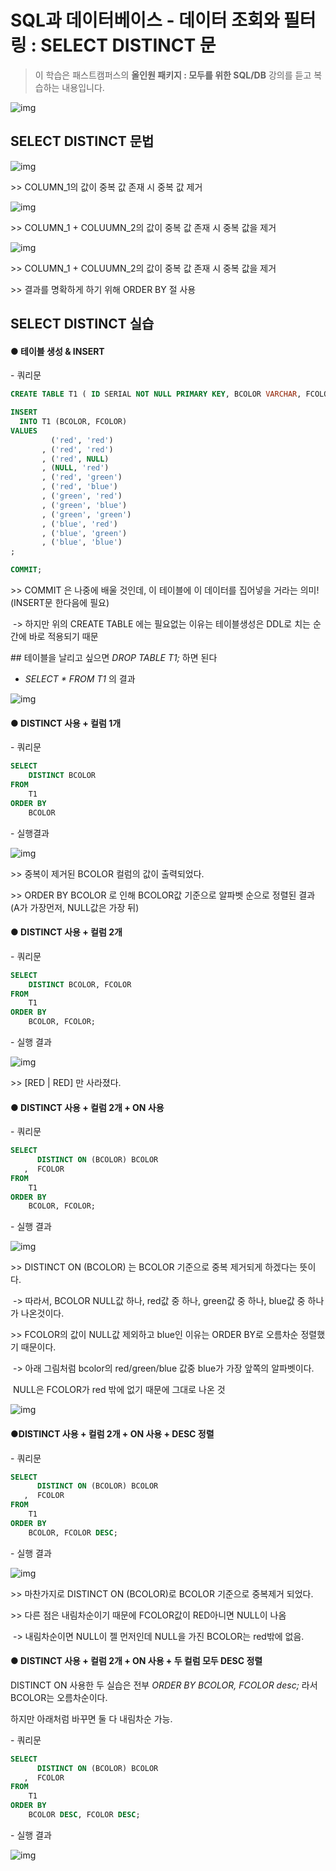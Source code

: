 # SQL과 데이터베이스 - 데이터 조회와 필터링 : SELECT DISTINCT 문



> 이 학습은 패스트캠퍼스의 **올인원 패키지 : 모두를 위한 SQL/DB** 강의를 듣고 복습하는 내용입니다.



![img](https://postfiles.pstatic.net/MjAyMTA0MDlfODUg/MDAxNjE3OTIzMDE5NDkw.75kko0XNXxQxbsUuND7mcduw8VB-0LU53JGCyidR3_Ag.XKBzRfS078OyNXUG0ui4jKl-g4TIe_sblNcoBo7q5B4g.PNG.hkyku9/image.png?type=w966)

 

## SELECT DISTINCT 문법

![img](https://postfiles.pstatic.net/MjAyMTA0MDZfMjEx/MDAxNjE3NzE1MzAyNTk5.sbBhtoheEpSSGDH09mvQzKFO5gHMTSMwosAX1AZ3G_cg.2fKDh7Cj_Tb-vDurQY3NnTbOb_SrqEA5WFuiEaqx7dIg.PNG.hkyku9/image.png?type=w966)

\>> COLUMN_1의 값이 중복 값 존재 시 중복 값 제거

![img](https://postfiles.pstatic.net/MjAyMTA0MDZfNjUg/MDAxNjE3NzE1MzAyODMw.uHRhaKlecjWNCE2yq-3p6F7KTk88rq_TD_CyD4-zbpcg.ZzTx_4F4axKhdajJ6t-IRHtMrgxWXpNJUfIg8qyIzgEg.PNG.hkyku9/image.png?type=w966)



\>> COLUMN_1 + COLUUMN_2의 값이 중복 값 존재 시 중복 값을 제거

![img](https://postfiles.pstatic.net/MjAyMTA0MDZfMTQg/MDAxNjE3NzE1MzAzMjIy.Y9WCM7c0WNysq9ziTkm1IKjHHSwaXQ0V92olyVGvxmwg.BkTLc8Oc4EP1O4WPeZ40PIAbI3FhXGVsOsw1E4k--X4g.PNG.hkyku9/image.png?type=w966)

\>> COLUMN_1 + COLUUMN_2의 값이 중복 값 존재 시 중복 값을 제거

\>> 결과를 명확하게 하기 위해 ORDER BY 절 사용



## SELECT DISTINCT 실습

#### ● 테이블 생성 & INSERT

\- 쿼리문

```SQL
CREATE TABLE T1 ( ID SERIAL NOT NULL PRIMARY KEY, BCOLOR VARCHAR, FCOLOR VARCHAR );

INSERT
  INTO T1 (BCOLOR, FCOLOR)
VALUES
         ('red', 'red')
       , ('red', 'red')
       , ('red', NULL)
       , (NULL, 'red')
       , ('red', 'green')
       , ('red', 'blue')
       , ('green', 'red')
       , ('green', 'blue')
       , ('green', 'green')
       , ('blue', 'red')
       , ('blue', 'green')
       , ('blue', 'blue')
;

COMMIT; 
```

\>> COMMIT 은 나중에 배울 것인데, 이 테이블에 이 데이터를 집어넣을 거라는 의미!(INSERT문 한다음에 필요)

​     -> 하지만 위의 CREATE TABLE 에는 필요없는 이유는 테이블생성은 DDL로 치는 순간에 바로 적용되기 때문

\## 테이블을 날리고 싶으면 *DROP TABLE T1;* 하면 된다



-  *SELECT \* FROM T1* 의 결과

![img](https://postfiles.pstatic.net/MjAyMTA0MDZfMjky/MDAxNjE3NzE1MzA2OTcx.vE8_MeHzua6XzuSh51va70GckzHTrxcTt09_yqLyIHkg.WPubNftLOclIgJjxFZlLvhWcgDtOhUDiRMZsmDOrtoIg.PNG.hkyku9/image.png?type=w966)



#### ● DISTINCT 사용 + 컬럼 1개



\- 쿼리문

```sql
SELECT
    DISTINCT BCOLOR
FROM
    T1
ORDER BY
    BCOLOR
```



\- 실행결과

![img](https://postfiles.pstatic.net/MjAyMTA0MDZfMjM4/MDAxNjE3NzE1MzA3Mzgx.VNGnsxQpoB1Aa4WfgHt9HsndBPSbntR-yYneRGVbLhsg.YqtojKrigiHYOcY2wmLQmx1N2QWhB7ibV27lfF3Fv5kg.PNG.hkyku9/image.png?type=w966)

\>> 중복이 제거된 BCOLOR 컬럼의 값이 출력되었다.

\>> ORDER BY BCOLOR 로 인해 BCOLOR값 기준으로 알파벳 순으로 정렬된 결과 (A가 가장먼저, NULL값은 가장 뒤)



#### ● DISTINCT 사용 + 컬럼 2개



\- 쿼리문

```sql
SELECT
    DISTINCT BCOLOR, FCOLOR
FROM
    T1
ORDER BY
    BCOLOR, FCOLOR;
```

\- 실행 결과

![img](https://postfiles.pstatic.net/MjAyMTA0MDZfMTcz/MDAxNjE3NzE1MzA3OTEy.2V_qeeeZS2FqS8A054-liuofGZvqiKxSq32TV55pSCsg.Y0oo82X9S1DMYsZ_cgiYrGitkDONdB1qpTy12m3RFgcg.PNG.hkyku9/image.png?type=w966)

\>> [RED | RED] 만 사라졌다.



#### ● DISTINCT 사용 + 컬럼 2개 + ON 사용



\- 쿼리문

```sql
SELECT
      DISTINCT ON (BCOLOR) BCOLOR
   ,  FCOLOR
FROM
    T1
ORDER BY
    BCOLOR, FCOLOR;
```

\- 실행 결과

![img](https://postfiles.pstatic.net/MjAyMTA0MDZfMjIy/MDAxNjE3NzE1MzA4MzUw.00823knexnwMVIb9YSWoCe0wTiFlUk58cASLFCmtHRIg.hd7h1HYYf-JAW4FOkkMXEHDT7zkJcYsGsfkNgiQ14qsg.PNG.hkyku9/image.png?type=w966)

\>> DISTINCT ON (BCOLOR) 는 BCOLOR 기준으로 중복 제거되게 하겠다는 뜻이다.

​     -> 따라서, BCOLOR NULL값 하나, red값 중 하나, green값 중 하나, blue값 중 하나가 나온것이다.

\>> FCOLOR의 값이 NULL값 제외하고 blue인 이유는 ORDER BY로 오름차순 정렬했기 때문이다.

​     -> 아래 그림처럼 bcolor의 red/green/blue 값중 blue가 가장 앞쪽의 알파벳이다.

​          NULL은 FCOLOR가 red 밖에 없기 때문에 그대로 나온 것

![img](https://postfiles.pstatic.net/MjAyMTA0MDZfMjQg/MDAxNjE3NzE1MzA4NjEw.kZkmLD8EuuPyoY6uxREYxElmjK_eN6-HIWxOSiPINfgg.qS8Bsjrie-5qEiW76NKvgxez56E7euFrx6nneR8PWN0g.PNG.hkyku9/image.png?type=w966)

#### ●DISTINCT 사용 + 컬럼 2개 + ON 사용 + DESC 정렬



\- 쿼리문

```sql
SELECT
      DISTINCT ON (BCOLOR) BCOLOR
   ,  FCOLOR
FROM
    T1
ORDER BY
    BCOLOR, FCOLOR DESC;
```

\- 실행 결과

![img](https://postfiles.pstatic.net/MjAyMTA0MDZfMTA5/MDAxNjE3NzE1MzA5MTcx.sjJcfrgcff4hycM2iEfruJUEhCgtWtMKNGTsFOoAjEEg.lZt1Ixdgy2tVqhYhnnIugm6759gbAH8S6bWstRfIbUMg.PNG.hkyku9/image.png?type=w966)

\>> 마찬가지로 DISTINCT ON (BCOLOR)로 BCOLOR 기준으로 중복제거 되었다.

\>> 다른 점은 내림차순이기 때문에 FCOLOR값이 RED아니면 NULL이 나옴

​      -> 내림차순이면 NULL이 젤 먼저인데 NULL을 가진 BCOLOR는 red밖에 없음.



#### ● DISTINCT 사용 + 컬럼 2개 + ON 사용 + 두 컬럼 모두 DESC 정렬

DISTINCT ON 사용한 두 실습은 전부 *ORDER BY BCOLOR, FCOLOR desc;* 라서 BCOLOR는 오름차순이다.

하지만 아래처럼 바꾸면 둘 다 내림차순 가능.



\- 쿼리문

```sql
SELECT
      DISTINCT ON (BCOLOR) BCOLOR
   ,  FCOLOR
FROM
    T1
ORDER BY
    BCOLOR DESC, FCOLOR DESC;
```

\- 실행 결과

![img](https://postfiles.pstatic.net/MjAyMTA0MDZfMjgw/MDAxNjE3NzE1MzA5NjEx.ylsg7NoQBpSxsytAuAET2JLl6fvFHlR950sVj6FXThkg.ZahjYajzEX7MT48yt8tE91zR1O1DKy2KjK0DFgO3f8Ug.PNG.hkyku9/image.png?type=w966)

